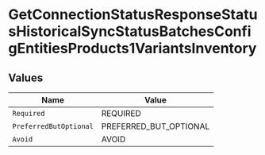 # GetConnectionStatusResponseStatusHistoricalSyncStatusBatchesConfigEntitiesProducts1VariantsInventory


## Values

| Name                   | Value                  |
| ---------------------- | ---------------------- |
| `Required`             | REQUIRED               |
| `PreferredButOptional` | PREFERRED_BUT_OPTIONAL |
| `Avoid`                | AVOID                  |